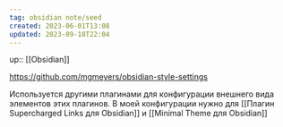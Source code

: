 ```yaml
---
tag: obsidian note/seed
created: 2023-06-01T13:08
updated: 2023-09-18T22:04
---
```

up:: [[Obsidian]]

https://github.com/mgmeyers/obsidian-style-settings

Используется другими плагинами для конфигурации внешнего вида элементов этих плагинов. В моей конфигурации нужно для [[Плагин Supercharged Links для Obsidian]] и [[Minimal Theme для Obsidian]]
